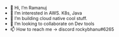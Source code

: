 - 👋 Hi, I’m Ramanuj
- 👀 I’m interested in AWS. K8s, Java
- 🌱 I’m building cloud native cool stuff.
- 💞️ I’m looking to collaborate on Dev tools
- 📫 How to reach me -> discord rockybhanu#6265

<!---
ramanujd/ramanujd is a ✨ special ✨ repository because its `README.md` (this file) appears on your GitHub profile.
You can click the Preview link to take a look at your changes.
--->
